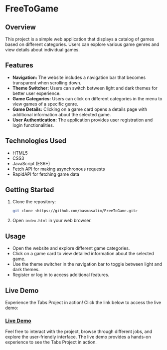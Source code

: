 # FreeToGame

## Overview

This project is a simple web application that displays a catalog of games based on different categories. Users can explore various game genres and view details about individual games.

## Features

- **Navigation:** The website includes a navigation bar that becomes transparent when scrolling down.
- **Theme Switcher:** Users can switch between light and dark themes for better user experience.
- **Game Categories:** Users can click on different categories in the menu to view games of a specific genre.
- **Game Details:** Clicking on a game card opens a details page with additional information about the selected game.
- **User Authentication:** The application provides user registration and login functionalities.

## Technologies Used

- HTML5
- CSS3
- JavaScript (ES6+)
- Fetch API for making asynchronous requests
- RapidAPI for fetching game data

## Getting Started

1. Clone the repository:

   ```bash
   git clone <https://github.com/basmasalim/FreeToGame.git>
    ```
2. Open `index.html` in your web browser.

## Usage

- Open the website and explore different game categories.
- Click on a game card to view detailed information about the selected game.
- Use the theme switcher in the navigation bar to toggle between light and dark themes.
- Register or log in to access additional features.

## Live Demo

Experience the Tabs Project in action! Click the link below to access the live demo:

### [Live Demo]()

Feel free to interact with the project, browse through different jobs, and explore the user-friendly interface. The live demo provides a hands-on experience to see the Tabs Project in action.
